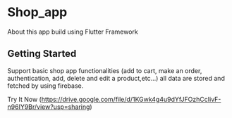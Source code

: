 # Shop_app

About
this app build using Flutter Framework
## Getting Started

 Support basic shop app functionalities (add to cart, make an order, authentication, add, delete and edit a product,etc...) all data are stored and fetched by using firebase.

Try It Now (https://drive.google.com/file/d/1KGwk4g4u9dYfJFOzhCcIivF-n96IY9Br/view?usp=sharing)
